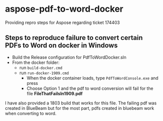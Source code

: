 # aspose-pdf-to-word-docker
Providing repro steps for Aspose regarding ticket 174403

## Steps to reproduce failure to convert certain PDFs to Word on docker in Windows

* Build the Release configuration for PdfToWordDocker.sln 
* From the docker folder:
   * run `build-docker.cmd`
   * run `run-docker-1909.cmd`
      * When the docker container loads, type `PdfToWordConsole.exe` and press <Enter>
      * Choose Option 1 and the pdf to word conversion will fail for the file **FileThatFailsIn1909.pdf**

I have also provided a 1803 build that works for this file. 
The failing pdf was created in BlueBeam but for the most part, pdfs created in bluebeam work when converting to word.
